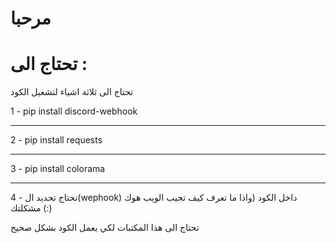 # مرحبا

# تحتاج الى :

تحتاج الى ثلاثة اشياء لتشغيل الكود

1 - pip install discord-webhook

-----

2 - pip install requests

-----

3 - pip install colorama

-----

4 - تحتاج تحديد ال(wephook) داخل الكود (واذا ما تعرف كيف تجيب الويب هوك مشكلتك (:)

تحتاج الى هذا المكتبات لكي يعمل الكود بشكل صحيح


